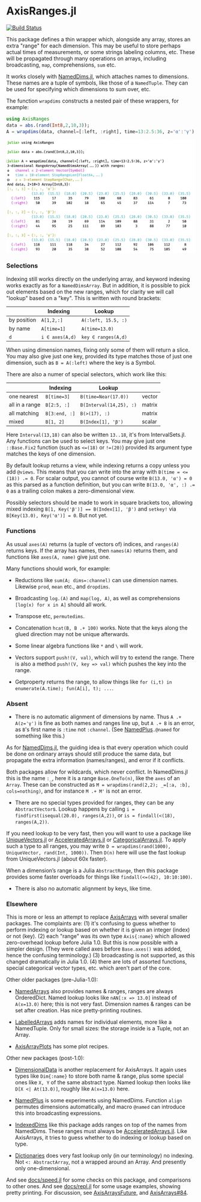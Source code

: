 # AxisRanges.jl

[![Build Status](https://travis-ci.org/mcabbott/AxisRanges.jl.svg?branch=master)](https://travis-ci.org/mcabbott/AxisRanges.jl)

This package defines a thin wrapper which, alongside any array, stores an extra "range" 
for each dimension. This may be useful to store perhaps actual times of measurements, 
or some strings labeling columns, etc. These will be propagated through many 
operations on arrays, including broadcasting, `map`, comprehensions, `sum` etc.

It works closely with [NamedDims.jl](https://github.com/invenia/NamedDims.jl), 
which attaches names to dimensions. These names are a tuple of symbols, like those of 
a `NamedTuple`. They can be used for specifying which dimensions to sum over, etc.

The function `wrapdims` constructs a nested pair of these wrappers,
for example: 

```julia
using AxisRanges
data = abs.(rand(Int8,2,10,3));
A = wrapdims(data, channel=[:left, :right], time=13:2.5:36, z='α':'γ')
```

<center>
<img src="docs/readmeterminal.png" alt="??" width="600" align="center"></img>
</center>

### Selections

Indexing still works directly on the underlying array, 
and keyword indexing works exactly as for a `NamedDimsArray`.
But in addition, it is possible to pick out elements based on the new ranges,
which for clarity we will call "lookup" based on a "key". 
This is written with round brackets:

|               | Indexing        | Lookup           |
|---------------|-----------------|--------------------|
| by position   | `A[1,2,:]`      | `A(:left, 15.5, :)` |
| by name       | `A[time=1]`     | `A(time=13.0)`    |
| `d`           | `i ∈ axes(A,d)` | `key ∈ ranges(A,d)` |   

When using dimension names, fixing only some of them will return a slice. 
You may also give just one key, provided its type matches those of just one dimension,
such as `B = A(:left)` where the key is a Symbol.

There are also a numer of special selectors, which work like this:

|               | Indexing         | Lookup               |           |
|---------------|------------------|----------------------|-----------|
| one nearest   | `B[time=3]`      | `B(time=Near(17.0))`   |  vector   |
| all in a range| `B[2:5, :]`      | `B(Interval(14,25), :)` | matrix |
| all matching  | `B[3:end, :]`    | `B(>(17), :)`        |  matrix   |
| mixed         | `B[1, 2]`        | `B(Index[1], 'β')`   |  scalar   |

Here `Interval(13,18)` can also be written `13..18`, it's from IntervalSets.jl. 
Any functions can be used to select keys. You may give just one `::Base.Fix2` function 
(such as `<=(18)` or `!=(20)`) provided its argument type matches the keys of one dimension.

By default lookup returns a view, while indexing returns a copy unless you add `@views`. 
This means that you can write into the array with `B(time = <=(18)) .= 0`. 
For scalar output, you cannot of course write `B(13.0, 'α') = 0` 
as this parsed as a function definition, but you can write `B(13.0, 'α', :) .= 0`
as a trailing colon makes a zero-dimensional view.

Possibly selectors should be made to work in square brackets too,
allowing mixed indexing `B[1, Key('β')] == B(Index[1], 'β')` 
and `setkey!` via `B[Key(13.0), Key('α')] = 0`. But not yet.

### Functions

As usual `axes(A)` returns (a tuple of vectors of) indices, and `ranges(A)` returns keys.
If the array has names, then `names(A)` returns them, and functions like `axes(A, name)` 
give just one.

Many functions should work, for example:

* Reductions like `sum(A; dims=:channel)` can use dimension names. 
  Likewise `prod`, `mean` etc., and `dropdims`.

* Broadcasting `log.(A)` and `map(log, A)`, as well as comprehensions 
  `[log(x) for x in A]` should all work. 

* Transpose etc, `permutedims`.  

* Concatenation `hcat(B, B .+ 100)` works. 
  Note that the keys along the glued direction may not be unique afterwards.

* Some linear algebra functions like `*` and `\` will work. 

* Vectors support `push!(V, val)`, which will try to extend the range. 
  There is also a method `push!(V, key => val)` which pushes the key into the range. 

* Getproperty returns the range, to allow things like
  `for (i,t) in enumerate(A.time); fun(A[i], t); ...`.

### Absent

* There is no automatic alignment of dimensions by name. 
  Thus `A .+ A(z='γ')` is fine as both names and ranges line up, 
  but `A .+ B` is an error, as `B`'s first name is `:time` not `:channel`.
  (See [NamedPlus](https://github.com/mcabbott/NamedPlus.jl)`.@named` for something like this.)

As for [NamedDims.jl](https://github.com/invenia/NamedDims.jl), the guiding idea 
is that every operation which could be done on ordinary arrays 
should still produce the same data, but propagate the extra information (names/ranges), 
and error if it conflicts. 

Both packages allow for wildcards, which never conflict. 
In NamedDims.jl this is the name `:_`, here it is a range `Base.OneTo(n)`, 
like the `axes` of an `Array`. These can be constructed as 
`M = wrapdims(rand(2,2); _=[:a, :b], cols=nothing)`, 
and for instance `M .+ M'` is not an error. 

* There are no special types provided for ranges, they can be any `AbstractVector`s.
  Lookup happens by calling `i = findfirst(isequal(20.0), ranges(A,2))`, 
  or `is = findall(<(18), ranges(A,2))`.

If you need lookup to be very fast, then you will want to use a package like 
[UniqueVectors.jl](https://github.com/garrison/UniqueVectors.jl)
or [AcceleratedArrays.jl](https://github.com/andyferris/AcceleratedArrays.jl) 
or [CategoricalArrays.jl](https://github.com/JuliaData/CategoricalArrays.jl).
To apply such a type to all ranges, you may write 
`D = wrapdims(rand(1000), UniqueVector, rand(Int, 1000))`.
Then `D(n)` here will use the fast lookup from UniqueVectors.jl (about 60x faster).

When a dimension’s range is a Julia `AbstractRange`, then this package provides some faster 
overloads for things like `findall(<=(42), 10:10:100)`. 

* There is also no automatic alignment by keys, like time. 

### Elsewhere

This is more or less an attempt to replace [AxisArrays](https://github.com/JuliaArrays/AxisArrays.jl) 
with several smaller packages. The complaints are:
(1) it's confusing  to guess whether to perform indexing or lookup 
  based on whether it is given an integer (index) or not (key). 
(2) each "range" was its own type `Axis{:name}` which allowed zero-overhead lookup
  before Julia 1.0. But this is now possible with a simpler design. 
  (They were called axes before `Base.axes()` was added, hence the confusing terminology.)
(3) broadcasting is not supported, as this changed dramatically in Julia 1.0.
(4) there are lots of assorted functions, special categorical vector types, etc. 
  which aren't part of the core.

Other older packages (pre-Julia-1.0):

* [NamedArrays](https://github.com/davidavdav/NamedArrays.jl) also provides names & ranges, 
ranges are always OrderedDict. Named lookup looks like `nAN[:x => 13.0]` 
instead of `A(x=13.0)` here; this is not very fast. 
Dimension names & ranges can be set after creation. Has nice pretty-printing routines. 

* [LabelledArrays](https://github.com/JuliaDiffEq/LabelledArrays.jl) adds names for individual elements, more like a NamedTuple. 
Only for small sizes: the storage inside is a Tuple, not an Array.

* [AxisArrayPlots](https://github.com/jw3126/AxisArrayPlots.jl) has some plot recipes. 

Other new packages (post-1.0):

* [DimensionalData](https://github.com/rafaqz/DimensionalData.jl) is another replacement 
for AxisArrays. It again uses types like `Dim{:name}` to store both name & range, 
plus some special ones like `X, Y` of the same abstract type. 
Named lookup then looks like `D[X <| At(13.0)]`, roughly like `A(x=13.0)` here.

* [NamedPlus](https://github.com/mcabbott/NamedPlus.jl) is some experiments using NamedDims. 
Function `align` permutes dimensions automatically, 
and macro `@named` can introduce this into broadcasting expressions. 

* [IndexedDims](https://github.com/invenia/IndexedDims.jl) like this package adds ranges 
on top of the names from NamedDims.
These ranges must always be [AcceleratedArrays.jl](https://github.com/andyferris/AcceleratedArrays.jl). 
Like AxisArrays, it tries to guess whether to do indexing or lookup based on type. 

* [Dictionaries](https://github.com/andyferris/Dictionaries.jl) does very fast lookup only
(in our terminology) no indexing. Not `<: AbstractArray`, not a wrapped around an Array.
And presently only one-dimensional. 

And see [docs/speed.jl](docs/speed.jl) for some checks on this package, 
and comparisons to other ones.
And see [docs/repl.jl](docs/repl.jl) for some usage examples, showing pretty printing. 
For discussion, see [AxisArraysFuture](https://github.com/JuliaCollections/AxisArraysFuture/issues/1),
and [AxisArrays#84](https://github.com/JuliaArrays/AxisArrays.jl/issues/84).

<!--
In python-land:

* [xarrays](??) does lookup by "coordinate label" as `x.iloc[]`??

* [pandas](??) is really more like [DataFrames](??), only one and two-dimensional.
  Does `x.loc[]` ??


### Words

This package isn't registered yet, partly because what to call things is unclear. 

1. Julia has adopted `index::Int ∈ axes(A,1)`. So I think these other structures need other names. 

2. From NamedDims.jl, each `name::Symbol` belongs to a dimension, `d ∈ 1:ndims(A)`. 

3. LabelledArrays.jl attaches a `label::Symbol` to every element of the array, 
  so that perhaps `A.label == A[2,2]`. 

4. For now I use `key` for the thing you lookup, but it could also be `label`? 
   I think a `value` is what `A[1,2]` returns. 

5. For now I use `ranges(A,1)` for the vector of possible keys. 
   But these do not have to be like `Base.range`'s `AbstractRange`s.
   Perhaps `scales(A,1)`? A scale of keys? `domains(A,1)`? 

6. The package could be  `AxisScales` (hard to say) or `LabelledDims` (how many `l`s again?)
   or `ScaledDims` or what?

7. The constructor function is `wrapdims` because it doesn't only make `RangeArray`s,
   but perhaps should match the package name better.


### About

Michael Abbott, 2019. 
-->

<!--
Terminology


Julia         | axes | index |  <i></i>  | <i></i> | <i></i> | <i></i>
--------------|------|-------|-----------|-------|-------|------
this package  | axes | index | names     | range | key   | meta
NamedDims     | axes | index | dimnames  |  -    | -     | -
AxisArrays    |      |       | axisnames | axis  | value | -
LabelledArrays| axes | ?     | ?         | ?     | name  | -
--------------|------|-------|-----------|-------|-------|------
Python        |  _   |   _    |  _       | _     |  _    | 
--------------|------|---------------|---------|-------|-------------------|------
xarrays       |  ?   | integer label | dims    | coords | coordinate label | attrs 
pytorch       |   ?  |  ?             | names   |  -    |     -            | - 



-->

